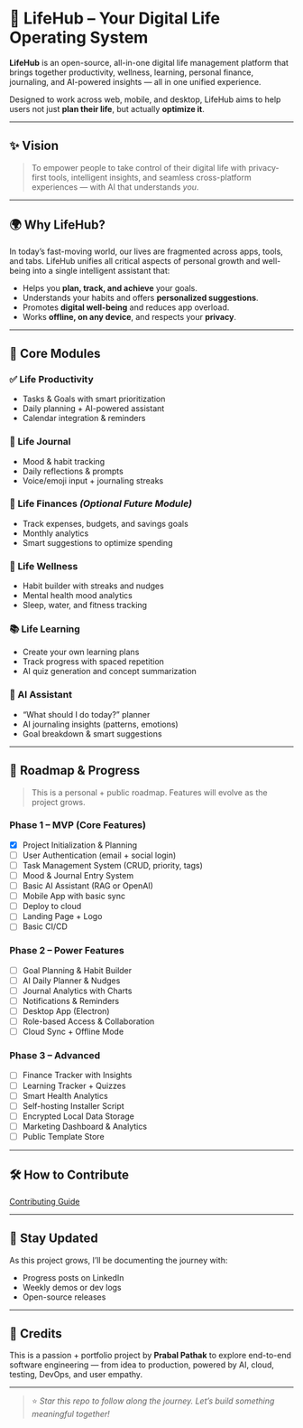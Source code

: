 # 🌟 LifeHub – Your Digital Life Operating System

**LifeHub** is an open-source, all-in-one digital life management platform that
brings together productivity, wellness, learning, personal finance, journaling,
and AI-powered insights — all in one unified experience.

Designed to work across web, mobile, and desktop, LifeHub aims to help users not
just **plan their life**, but actually **optimize it**.

---

## ✨ Vision

> To empower people to take control of their digital life with privacy-first
> tools, intelligent insights, and seamless cross-platform experiences — with AI
> that understands _you_.

---

## 🌍 Why LifeHub?

In today’s fast-moving world, our lives are fragmented across apps, tools, and
tabs. LifeHub unifies all critical aspects of personal growth and well-being
into a single intelligent assistant that:

- Helps you **plan, track, and achieve** your goals.
- Understands your habits and offers **personalized suggestions**.
- Promotes **digital well-being** and reduces app overload.
- Works **offline, on any device**, and respects your **privacy**.

---

## 🧠 Core Modules

### ✅ Life Productivity

- Tasks & Goals with smart prioritization
- Daily planning + AI-powered assistant
- Calendar integration & reminders

### 💬 Life Journal

- Mood & habit tracking
- Daily reflections & prompts
- Voice/emoji input + journaling streaks

### 💸 Life Finances _(Optional Future Module)_

- Track expenses, budgets, and savings goals
- Monthly analytics
- Smart suggestions to optimize spending

### 🧘 Life Wellness

- Habit builder with streaks and nudges
- Mental health mood analytics
- Sleep, water, and fitness tracking

### 📚 Life Learning

- Create your own learning plans
- Track progress with spaced repetition
- AI quiz generation and concept summarization

### 🤖 AI Assistant

- “What should I do today?” planner
- AI journaling insights (patterns, emotions)
- Goal breakdown & smart suggestions

---

## 📅 Roadmap & Progress

> This is a personal + public roadmap. Features will evolve as the project
> grows.

### Phase 1 – MVP (Core Features)

- [x] Project Initialization & Planning
- [ ] User Authentication (email + social login)
- [ ] Task Management System (CRUD, priority, tags)
- [ ] Mood & Journal Entry System
- [ ] Basic AI Assistant (RAG or OpenAI)
- [ ] Mobile App with basic sync
- [ ] Deploy to cloud
- [ ] Landing Page + Logo
- [ ] Basic CI/CD

### Phase 2 – Power Features

- [ ] Goal Planning & Habit Builder
- [ ] AI Daily Planner & Nudges
- [ ] Journal Analytics with Charts
- [ ] Notifications & Reminders
- [ ] Desktop App (Electron)
- [ ] Role-based Access & Collaboration
- [ ] Cloud Sync + Offline Mode

### Phase 3 – Advanced

- [ ] Finance Tracker with Insights
- [ ] Learning Tracker + Quizzes
- [ ] Smart Health Analytics
- [ ] Self-hosting Installer Script
- [ ] Encrypted Local Data Storage
- [ ] Marketing Dashboard & Analytics
- [ ] Public Template Store

---

## 🛠️ How to Contribute

[Contributing Guide](CONTRIBUTING.md)

---

## 📢 Stay Updated

As this project grows, I’ll be documenting the journey with:

- Progress posts on LinkedIn
- Weekly demos or dev logs
- Open-source releases

---

## 🙌 Credits

This is a passion + portfolio project by **Prabal Pathak** to explore end-to-end
software engineering — from idea to production, powered by AI, cloud, testing,
DevOps, and user empathy.

---

> ⭐ _Star this repo to follow along the journey. Let’s build something
> meaningful together!_
